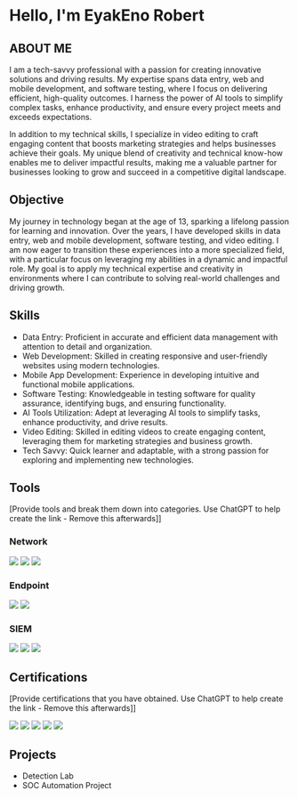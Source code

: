 # Hello, I'm EyakEno Robert


## ABOUT ME 

I am a tech-savvy professional with a passion for creating innovative solutions and driving results. My expertise spans data entry, web and mobile development, and software testing, where I focus on delivering efficient, high-quality outcomes. I harness the power of AI tools to simplify complex tasks, enhance productivity, and ensure every project meets and exceeds expectations.  

In addition to my technical skills, I specialize in video editing to craft engaging content that boosts marketing strategies and helps businesses achieve their goals. My unique blend of creativity and technical know-how enables me to deliver impactful results, making me a valuable partner for businesses looking to grow and succeed in a competitive digital landscape.

## Objective
My journey in technology began at the age of 13, sparking a lifelong passion for learning and innovation. Over the years, I have developed skills in data entry, web and mobile development, software testing, and video editing. I am now eager to transition these experiences into a more specialized field, with a particular focus on leveraging my abilities in a dynamic and impactful role. My goal is to apply my technical expertise and creativity in environments where I can contribute to solving real-world challenges and driving growth.

## Skills


- Data Entry: Proficient in accurate and efficient data management with attention to detail and organization.  
- Web Development: Skilled in creating responsive and user-friendly websites using modern technologies.  
- Mobile App Development: Experience in developing intuitive and functional mobile applications.  
- Software Testing: Knowledgeable in testing software for quality assurance, identifying bugs, and ensuring functionality.  
- AI Tools Utilization: Adept at leveraging AI tools to simplify tasks, enhance productivity, and drive results.  
- Video Editing: Skilled in editing videos to create engaging content, leveraging them for marketing strategies and business growth.  
- Tech Savvy: Quick learner and adaptable, with a strong passion for exploring and implementing new technologies.  


## Tools
[Provide tools and break them down into categories. Use ChatGPT to help create the link - Remove this afterwards]]

### Network
<div>
    <img src="https://img.shields.io/badge/-Wireshark-1679A7?&style=for-the-badge&logo=Wireshark&logoColor=white" />
    <img src="https://img.shields.io/badge/-Suricata-EF3B2D?&style=for-the-badge&logo=Suricata&logoColor=white" />
    <img src="https://img.shields.io/badge/-Zeek-777BB4?&style=for-the-badge&logo=Zeek&logoColor=white" />
</div>

### Endpoint
<div>
    <img src="https://img.shields.io/badge/-Microsoft_Defender_for_Endpoint-00A4EF?&style=for-the-badge&logo=Microsoft&logoColor=white" />
    <img src="https://img.shields.io/badge/-Velociraptor-4B275F?&style=for-the-badge&logo=Velociraptor&logoColor=white" />
</div>

### SIEM
<div>
    <img src="https://img.shields.io/badge/-Microsoft_Sentinel-0078D4?&style=for-the-badge&logo=Microsoft&logoColor=white" />
    <img src="https://img.shields.io/badge/-Splunk-000000?&style=for-the-badge&logo=Splunk&logoColor=white" />
    <img src="https://img.shields.io/badge/-Elastic-005571?&style=for-the-badge&logo=Elastic&logoColor=white" />
</div>

## Certifications
[Provide certifications that you have obtained. Use ChatGPT to help create the link - Remove this afterwards]]
<div>
<img src="https://img.shields.io/badge/-Security%2B-FF0000?&style=for-the-badge&logo=CompTIA&logoColor=white" />
<img src="https://img.shields.io/badge/-Network%2B-007ACC?&style=for-the-badge&logo=CompTIA&logoColor=white" />
<img src="https://img.shields.io/badge/-A%2B-4D4D4D?&style=for-the-badge&logo=CompTIA&logoColor=white" />
<img src="https://img.shields.io/badge/-CDSA-006400?&style=for-the-badge&logoColor=white" />
<img src="https://img.shields.io/badge/-CCD-000080?&style=for-the-badge&logoColor=white" />
</div>

## Projects
- Detection Lab
- SOC Automation Project
